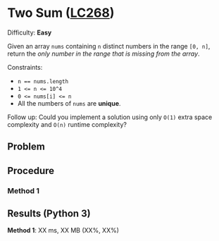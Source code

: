 # Two Sum ([LC268](https://leetcode.com/problems/missing-number/))
Difficulty: **Easy**

Given an array `nums` containing `n` distinct numbers in the range `[0, n]`, return the *only number in the range that is missing from the array*.

Constraints:
- `n == nums.length`
- `1 <= n <= 10^4`
- `0 <= nums[i] <= n`
- All the numbers of `nums` are **unique**.

Follow up: Could you implement a solution using only `O(1)` extra space complexity and `O(n)` runtime complexity?

## Problem

## Procedure

### Method 1

## Results (Python 3)

**Method 1**:  XX ms, XX MB (XX%, XX%)
